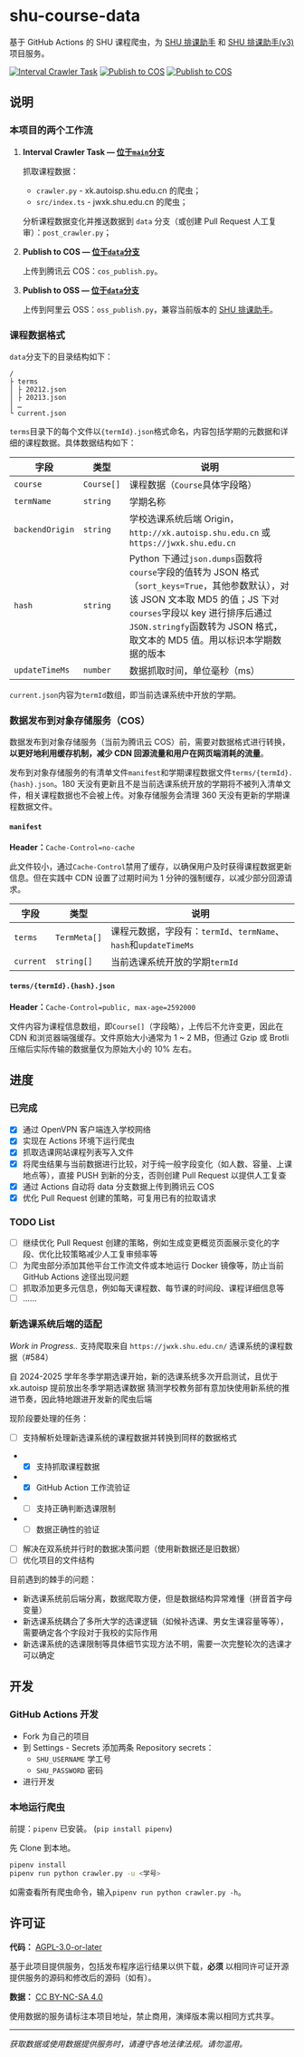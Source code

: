 # shu-course-data

基于 GitHub Actions 的 SHU 课程爬虫，为 [SHU 排课助手](https://github.com/shuosc/shu-scheduling-helper) 和 [SHU 排课助手(v3)](https://github.com/shuosc/shu-scheduling-helper/tree/v3) 项目服务。

[![Interval Crawler Task](https://github.com/shuosc/shu-course-data/actions/workflows/interval-crawler-task.yml/badge.svg?branch=main)](https://github.com/shuosc/shu-course-data/actions/workflows/interval-crawler-task.yml)
[![Publish to COS](https://github.com/shuosc/shu-course-data/actions/workflows/publish-to-cos.yml/badge.svg?branch=data)](https://github.com/shuosc/shu-course-data/actions/workflows/publish-to-cos.yml)
[![Publish to COS](https://github.com/shuosc/shu-course-data/actions/workflows/publish-to-oss.yml/badge.svg?branch=data)](https://github.com/shuosc/shu-course-data/actions/workflows/publish-to-oss.yml)

## 说明

### 本项目的两个工作流

1. **Interval Crawler Task —
   [位于`main`分支](https://github.com/shuosc/shu-course-data/blob/main/.github/workflows/interval-crawler-task.yml)**

   抓取课程数据：
   - `crawler.py` - xk.autoisp.shu.edu.cn 的爬虫；
   - `src/index.ts` - jwxk.shu.edu.cn 的爬虫；
   
   分析课程数据变化并推送数据到 `data` 分支（或创建 Pull Request 人工复审）：`post_crawler.py`；

2. **Publish to COS —
   [位于`data`分支](https://github.com/shuosc/shu-course-data/blob/data/.github/workflows/publish-to-cos.yml)**

   上传到腾讯云 COS：`cos_publish.py`。

3. **Publish to OSS —
   [位于`data`分支](https://github.com/shuosc/shu-course-data/blob/data/.github/workflows/publish-to-oss.yml)**

   上传到阿里云 OSS：`oss_publish.py`，兼容当前版本的 [SHU 排课助手](https://github.com/shuosc/shu-scheduling-helper)。

### 课程数据格式

`data`分支下的目录结构如下：

```
/
├ terms
│ ├ 20212.json
│ ├ 20213.json
│ …
└ current.json
```

`terms`目录下的每个文件以`{termId}.json`格式命名，内容包括学期的元数据和详细的课程数据。具体数据结构如下：

| 字段            | 类型       | 说明                                                         |
| --------------- | ---------- | ------------------------------------------------------------ |
| `course`        | `Course[]` | 课程数据（`Course`具体字段略）                               |
| `termName`      | `string`   | 学期名称                                                     |
| `backendOrigin` | `string`   | 学校选课系统后端 Origin， `http://xk.autoisp.shu.edu.cn` 或 `https://jwxk.shu.edu.cn` |
| `hash`          | `string`   | Python 下通过`json.dumps`函数将`course`字段的值转为 JSON 格式（`sort_keys=True`，其他参数默认），对该 JSON 文本取 MD5 的值；JS 下对 `courses`字段以 key 进行排序后通过`JSON.stringfy`函数转为 JSON 格式，取文本的 MD5 值。用以标识本学期数据的版本 |
| `updateTimeMs`  | `number`   | 数据抓取时间，单位毫秒（ms）                                 |

`current.json`内容为`termId`数组，即当前选课系统中开放的学期。

### 数据发布到对象存储服务（COS）

数据发布到对象存储服务（当前为腾讯云 COS）前，需要对数据格式进行转换，**以更好地利用缓存机制，减少 CDN 回源流量和用户在网页端消耗的流量**。

发布到对象存储服务的有清单文件`manifest`和学期课程数据文件`terms/{termId}.{hash}.json`。180 天没有更新且不是当前选课系统开放的学期将不被列入清单文件，相关课程数据也不会被上传。对象存储服务会清理 360
天没有更新的学期课程数据文件。

#### `manifest`

**Header：**`Cache-Control=no-cache`

此文件较小，通过`Cache-Control`禁用了缓存，以确保用户及时获得课程数据更新信息。但在实践中 CDN 设置了过期时间为 1 分钟的强制缓存，以减少部分回源请求。

| 字段      | 类型         | 说明                                                         |
| --------- | ------------ | ------------------------------------------------------------ |
| `terms`   | `TermMeta[]` | 课程元数据，字段有：`termId`、`termName`、`hash`和`updateTimeMs` |
| `current` | `string[]`   | 当前选课系统开放的学期`termId`                               |

#### `terms/{termId}.{hash}.json`

**Header：**`Cache-Control=public, max-age=2592000`

文件内容为课程信息数组，即`Course[]`（字段略），上传后不允许变更，因此在 CDN 和浏览器端强缓存。文件原始大小通常为 1 ~ 2 MB，但通过 Gzip 或 Brotli 压缩后实际传输的数据量仅为原始大小的 10% 左右。

## 进度

### 已完成

- [x] 通过 OpenVPN 客户端连入学校网络
- [x] 实现在 Actions 环境下运行爬虫
- [x] 抓取选课网站课程列表写入文件
- [x] 将爬虫结果与当前数据进行比较，对于纯一般字段变化（如人数、容量、上课地点等），直接 PUSH 到新的分支，否则创建 Pull Request 以提供人工复查
- [x] 通过 Actions 自动将 data 分支数据上传到腾讯云 COS
- [x] 优化 Pull Request 创建的策略，可复用已有的拉取请求

### TODO List

- [ ] 继续优化 Pull Request 创建的策略，例如生成变更概览页面展示变化的字段、优化比较策略减少人工复审频率等
- [ ] 为爬虫部分添加其他平台工作流文件或本地运行 Docker 镜像等，防止当前 GitHub Actions 途径出现问题
- [ ] 抓取添加更多元信息，例如每天课程数、每节课的时间段、课程详细信息等
- [ ] ……

### 新选课系统后端的适配

*Work in Progress..*
支持爬取来自 `https://jwxk.shu.edu.cn/` 选课系统的课程数据（#584）

自 2024-2025 学年冬季学期选课开始，新的选课系统多次开启测试，且优于 xk.autoisp 提前放出冬季学期选课数据
猜测学校教务部有意加快使用新系统的推进节奏，因此特地跟进开发新的爬虫后端

现阶段要处理的任务：

 - [ ] 支持解析处理新选课系统的课程数据并转换到同样的数据格式
 - - [x] 支持抓取课程数据
 - - [x] GitHub Action 工作流验证
 - - [ ] 支持正确判断选课限制
 - - [ ] 数据正确性的验证
 - [ ] 解决在双系统并行时的数据决策问题（使用新数据还是旧数据）
 - [ ] 优化项目的文件结构

目前遇到的棘手的问题：

 - 新选课系统前后端分离，数据爬取方便，但是数据结构异常难懂（拼音首字母变量）
 - 新选课系统耦合了多所大学的选课逻辑（如候补选课、男女生课容量等等），需要确定各个字段对于我校的实际作用
 - 新选课系统的选课限制等具体细节实现方法不明，需要一次完整轮次的选课才可以确定

## 开发

### GitHub Actions 开发

- Fork 为自己的项目
- 到 Settings - Secrets 添加两条 Repository secrets：
    - `SHU_USERNAME` 学工号
    - `SHU_PASSWORD` 密码
- 进行开发

### 本地运行爬虫

前提：`pipenv` 已安装。 (`pip install pipenv`)

先 Clone 到本地。

```bash
pipenv install
pipenv run python crawler.py -u <学号>
```

如需查看所有爬虫命令，输入`pipenv run python crawler.py -h`。

## 许可证

**代码：** [AGPL-3.0-or-later](https://github.com/shuosc/shu-course-data/main/LICENSE)

基于此项目提供服务，包括发布程序运行结果以供下载，**必须**
以相同许可证开源提供服务的源码和修改后的源码（如有）。

**数据：** [CC BY-NC-SA 4.0](https://creativecommons.org/licenses/by-nc-sa/4.0/)

使用数据的服务请标注本项目地址，禁止商用，演绎版本需以相同方式共享。

---

*获取数据或使用数据提供服务时，请遵守各地法律法规。请勿滥用。*
